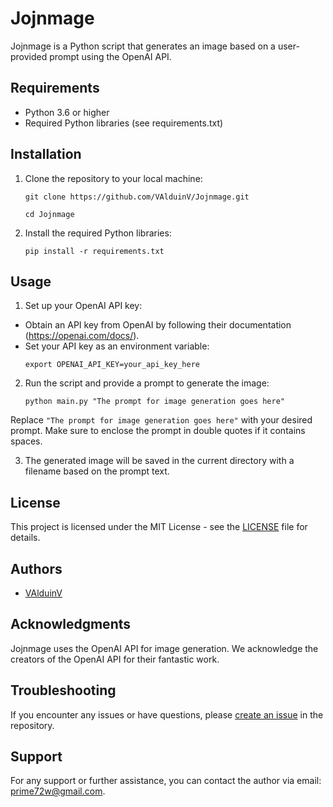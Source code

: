 # Jojnmage

Jojnmage is a Python script that generates an image based on a user-provided prompt using the OpenAI API.

## Requirements

- Python 3.6 or higher
- Required Python libraries (see requirements.txt)

## Installation

1. Clone the repository to your local machine:

    ```shell
    git clone https://github.com/VAlduinV/Jojnmage.git
    ```
    ```shell
    cd Jojnmage
    ```
   

2. Install the required Python libraries:

    ```shell
    pip install -r requirements.txt
    ```
   

## Usage

1. Set up your OpenAI API key:
- Obtain an API key from OpenAI by following their documentation (https://openai.com/docs/).
- Set your API key as an environment variable:
  ```
  export OPENAI_API_KEY=your_api_key_here
  ```

2. Run the script and provide a prompt to generate the image:

    ```shell
    python main.py "The prompt for image generation goes here"
    ```
   
Replace `"The prompt for image generation goes here"` with your desired prompt. Make sure to enclose the prompt in double quotes if it contains spaces.

3. The generated image will be saved in the current directory with a filename based on the prompt text.

## License

This project is licensed under the MIT License - see the [LICENSE](LICENSE) file for details.

## Authors

- [VAlduinV](https://github.com/VAlduinV)

## Acknowledgments

Jojnmage uses the OpenAI API for image generation. We acknowledge the creators of the OpenAI API for their fantastic work.

## Troubleshooting

If you encounter any issues or have questions, please [create an issue](https://github.com/VAlduinV/Jojnmage/issues) in the repository.

## Support

For any support or further assistance, you can contact the author via email: prime72w@gmail.com.
